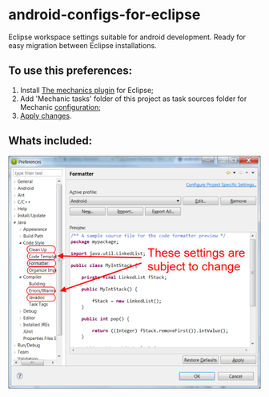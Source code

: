 android-configs-for-eclipse
===========================

Eclipse workspace settings suitable for android development. Ready for easy migration between Eclipse installations.

To use this preferences:
-----------------------

1. Install [The mechanics plugin](https://code.google.com/a/eclipselabs.org/p/workspacemechanic/) for Eclipse;
2. Add 'Mechanic tasks' folder of this project as task sources folder for Mechanic [configuration](https://code.google.com/a/eclipselabs.org/p/workspacemechanic/wiki/Configuration);
3. [Apply changes](https://code.google.com/a/eclipselabs.org/p/workspacemechanic/wiki/ApplyingChanges).

Whats included:
---------------

![Preference that would be changed](/Description/Img/preference-to-change-highlighted.png)
